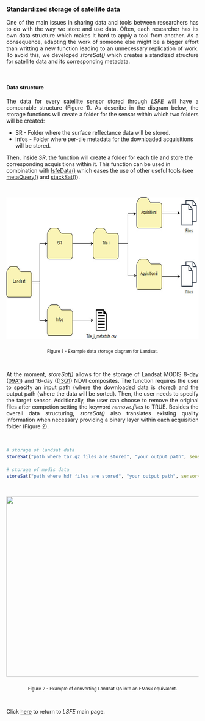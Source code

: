 ### Standardized storage of satellite data

<p align="justify">
One of the main issues in sharing data and tools between researchers has to do with the way we store and use data. Often, each researcher has its own data structure which makes it hard to apply a tool from another. As a consequence, adapting the work of someone else might be a bigger effort than writting a new function leading to an unnecessary replication of work. To avoid this, we developed <i>storeSat()</i> which creates a standized structure for satellite data and its corresponding metadata.
</p>

<br>

#### Data structure
<p align="justify">
The data for every satellite sensor stored through <i>LSFE</i> will have a comparable structure (Figure 1). As describe in the disgram below, the storage functions will create a folder for the sensor within which two folders will be created:
  
* SR - Folder where the surface reflectance data will be stored.
* infos - Folder where per-tile metadata for the downloaded acquisitions will be stored.

Then, inside <i>SR</i>, the function will create a folder for each tile and store the corresponding acquisitions within it. This function can be used in combination with <a href="https://github.com/LSFE/info/blob/master/example_3.md">lsfeData()</a> which eases the use of other useful tools (see <a href="">metaQuery()</a> and <a href="">stackSat()</a>).
</p>

<br>

<p align="center">
<img width="709" height="371" src="https://github.com/LSFE/info/blob/master/example-3_figure-1.jpg"></a>
</p>

<p align="center">
<sub>Figure 1 - Example data storage diagram for Landsat.</sub>
</p>

<br>

<p align="justify">
At the moment, <i>storeSat()</i> allows for the storage of Landsat MODIS 8-day (<a href="https://lpdaac.usgs.gov/dataset_discovery/modis/modis_products_table/mod09a1_v006">09A1</a>) and 16-day ((<a href="https://lpdaac.usgs.gov/dataset_discovery/modis/modis_products_table/mod13q1_v006">13Q1</a>) NDVI composites. The function requires the user to specify an input path (where the downloaded data is stored) and the output path (where the data will be sorted). Then, the user needs to specify the target sensor. Additionally, the user can choose to remove the original files after competion setting the keyword <i>remove.files</i> to TRUE. Besides the overall data structuring, <i>storeSat()</i> also translates existing quality information when necessary providing a binary layer within each acquisition folder (Figure 2). 
</p>
 
<br>
 
```R
# storage of landsat data
storeSat("path where tar.gz files are stored", "your output path", sensor="landsat", remove.files=TRUE)

# storage of modis data
storeSat("path where hdf files are stored", "your output path", sensor="landsat", remove.files=TRUE)
```

<br>

<p align="center">
<img width="800" height="471" src="https://github.com/LSFE/info/blob/master/example-3_figure-2.jpg"></a>
</p>

<p align="center">
<sub>Figure 2 - Example of converting Landsat QA into an FMask equivalent.</sub>
</p>

<br>

Click <a href="https://github.com/LSFE/LSFE-R">here</a> to return to <i>LSFE</i> main page.
